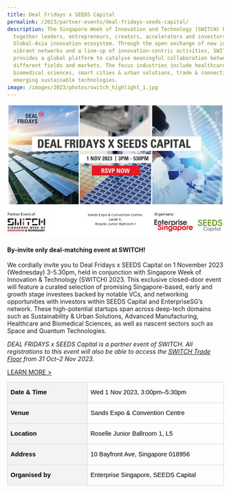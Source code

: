 ```yaml
---
title: Deal Fridays x SEEDS Capital
permalink: /2023/partner-events/deal-fridays-seeds-capital/
description: The Singapore Week of Innovation and Technology (SWITCH) brings
  together leaders, entrepreneurs, creators, accelerators and investors from the
  Global-Asia innovation ecosystem. Through the open exchange of new ideas,
  vibrant networks and a line-up of innovation-centric activities, SWITCH
  provides a global platform to catalyse meaningful collaboration between
  different fields and markets. The focus industries include healthcare &
  biomedical sciences, smart cities & urban solutions, trade & connectivity, and
  emerging sustainable technologies.
image: /images/2023/photos/switch_highlight_1.jpg
---
```

![Deal Fridays x SEEDS Capital banner](/images/2023/Partner%20Events/dfxseeds_website_banner_2.png)

#### By-invite only deal-matching event at SWITCH!

We cordially invite you to Deal Fridays x SEEDS Capital on 1 November 2023 (Wednesday) 3-5.30pm, held in conjunction with Singapore Week of Innovation &amp; Technology (SWITCH) 2023. This exclusive closed-door event will feature a curated selection of promising Singapore-based, early and growth stage investees backed by notable VCs, and networking opportunities with investors within SEEDS Capital and EnterpriseSG’s network. These high-potential startups span across deep-tech domains such as Sustainability &amp; Urban Solutions, Advanced Manufacturing, Healthcare and Biomedical Sciences, as well as nascent sectors such as Space and Quantum Technologies.

*DEAL FRIDAYS x SEEDS Capital is a partner event of SWITCH. All registrations to this event will also be able to access the [SWITCH Trade Floor](https://2023.switchsg.org/mvKw9?RefId=Trade) from 31 Oct–2 Nov 2023.*

[LEARN MORE &gt;](https://2023.switchsg.org/XMx8o)

  
  

<table style="border:none;border-collapse:collapse;"><colgroup><col width="240"><col width="441"></colgroup><tbody><tr style="height:36pt"><td style="border-left:solid #d9d9d9 1pt;border-right:solid #d9d9d9 1pt;border-bottom:solid #d9d9d9 1pt;border-top:solid #d9d9d9 1pt;vertical-align:middle;background-color:#f3f3f3;padding:0pt 5pt 0pt 5pt;overflow:hidden;overflow-wrap:break-word;"><p style="line-height:1.2;margin-top:0pt;margin-bottom:0pt;" dir="ltr"><span style="font-size:11pt;font-family:Arial,sans-serif;color:#000000;background-color:transparent;font-weight:700;font-style:normal;font-variant:normal;text-decoration:none;vertical-align:baseline;white-space:pre;white-space:pre-wrap;">Date &amp; Time</span></p></td><td style="border-left:solid #d9d9d9 1pt;border-right:solid #d9d9d9 1pt;border-bottom:solid #d9d9d9 1pt;border-top:solid #d9d9d9 1pt;vertical-align:middle;padding:0pt 5pt 0pt 5pt;overflow:hidden;overflow-wrap:break-word;"><p style="line-height:1.2;margin-top:0pt;margin-bottom:0pt;" dir="ltr"><span style="font-size:11pt;font-family:Arial,sans-serif;color:#000000;background-color:transparent;font-weight:400;font-style:normal;font-variant:normal;text-decoration:none;vertical-align:baseline;white-space:pre;white-space:pre-wrap;">Wed 1 Nov 2023, 3:00pm–5:30pm</span></p></td></tr><tr style="height:36pt"><td style="border-left:solid #d9d9d9 1pt;border-right:solid #d9d9d9 1pt;border-bottom:solid #d9d9d9 1pt;border-top:solid #d9d9d9 1pt;vertical-align:middle;background-color:#f3f3f3;padding:0pt 5pt 0pt 5pt;overflow:hidden;overflow-wrap:break-word;"><p style="line-height:1.2;margin-top:0pt;margin-bottom:0pt;" dir="ltr"><span style="font-size:11pt;font-family:Arial,sans-serif;color:#000000;background-color:transparent;font-weight:700;font-style:normal;font-variant:normal;text-decoration:none;vertical-align:baseline;white-space:pre;white-space:pre-wrap;">Venue</span></p></td><td style="border-left:solid #d9d9d9 1pt;border-right:solid #d9d9d9 1pt;border-bottom:solid #d9d9d9 1pt;border-top:solid #d9d9d9 1pt;vertical-align:middle;padding:0pt 5pt 0pt 5pt;overflow:hidden;overflow-wrap:break-word;"><p style="line-height:1.2;margin-top:0pt;margin-bottom:0pt;" dir="ltr"><span style="font-size:11pt;font-family:Arial,sans-serif;color:#000000;background-color:transparent;font-weight:400;font-style:normal;font-variant:normal;text-decoration:none;vertical-align:baseline;white-space:pre;white-space:pre-wrap;">Sands Expo &amp; Convention Centre</span></p></td></tr><tr style="height:36pt"><td style="border-left:solid #d9d9d9 1pt;border-right:solid #d9d9d9 1pt;border-bottom:solid #d9d9d9 1pt;border-top:solid #d9d9d9 1pt;vertical-align:middle;background-color:#f3f3f3;padding:0pt 5pt 0pt 5pt;overflow:hidden;overflow-wrap:break-word;"><p style="line-height:1.2;margin-top:0pt;margin-bottom:0pt;" dir="ltr"><span style="font-size:11pt;font-family:Arial,sans-serif;color:#000000;background-color:transparent;font-weight:700;font-style:normal;font-variant:normal;text-decoration:none;vertical-align:baseline;white-space:pre;white-space:pre-wrap;">Location</span></p></td><td style="border-left:solid #d9d9d9 1pt;border-right:solid #d9d9d9 1pt;border-bottom:solid #d9d9d9 1pt;border-top:solid #d9d9d9 1pt;vertical-align:middle;padding:0pt 5pt 0pt 5pt;overflow:hidden;overflow-wrap:break-word;"><p style="line-height:1.2;margin-top:0pt;margin-bottom:0pt;" dir="ltr"><span style="font-size:11pt;font-family:Arial,sans-serif;color:#000000;background-color:transparent;font-weight:400;font-style:normal;font-variant:normal;text-decoration:none;vertical-align:baseline;white-space:pre;white-space:pre-wrap;">Roselle Junior Ballroom 1, L5</span></p></td></tr><tr style="height:36pt"><td style="border-left:solid #d9d9d9 1pt;border-right:solid #d9d9d9 1pt;border-bottom:solid #d9d9d9 1pt;border-top:solid #d9d9d9 1pt;vertical-align:middle;background-color:#f3f3f3;padding:0pt 5pt 0pt 5pt;overflow:hidden;overflow-wrap:break-word;"><p style="line-height:1.2;margin-top:0pt;margin-bottom:0pt;" dir="ltr"><span style="font-size:11pt;font-family:Arial,sans-serif;color:#000000;background-color:transparent;font-weight:700;font-style:normal;font-variant:normal;text-decoration:none;vertical-align:baseline;white-space:pre;white-space:pre-wrap;">Address</span></p></td><td style="border-left:solid #d9d9d9 1pt;border-right:solid #d9d9d9 1pt;border-bottom:solid #d9d9d9 1pt;border-top:solid #d9d9d9 1pt;vertical-align:middle;padding:0pt 5pt 0pt 5pt;overflow:hidden;overflow-wrap:break-word;"><p style="line-height:1.2;margin-top:0pt;margin-bottom:0pt;" dir="ltr"><span style="font-size:11pt;font-family:Arial,sans-serif;color:#000000;background-color:transparent;font-weight:400;font-style:normal;font-variant:normal;text-decoration:none;vertical-align:baseline;white-space:pre;white-space:pre-wrap;">10 Bayfront Ave, Singapore 018956</span></p></td></tr><tr style="height:36pt"><td style="border-left:solid #d9d9d9 1pt;border-right:solid #d9d9d9 1pt;border-bottom:solid #d9d9d9 1pt;border-top:solid #d9d9d9 1pt;vertical-align:middle;background-color:#f3f3f3;padding:0pt 5pt 0pt 5pt;overflow:hidden;overflow-wrap:break-word;"><p style="line-height:1.2;margin-top:0pt;margin-bottom:0pt;" dir="ltr"><span style="font-size:11pt;font-family:Arial,sans-serif;color:#000000;background-color:transparent;font-weight:700;font-style:normal;font-variant:normal;text-decoration:none;vertical-align:baseline;white-space:pre;white-space:pre-wrap;">Organised by</span></p></td><td style="border-left:solid #d9d9d9 1pt;border-right:solid #d9d9d9 1pt;border-bottom:solid #d9d9d9 1pt;border-top:solid #d9d9d9 1pt;vertical-align:middle;padding:0pt 5pt 0pt 5pt;overflow:hidden;overflow-wrap:break-word;"><p style="line-height:1.2;margin-top:0pt;margin-bottom:0pt;" dir="ltr"><span style="font-size:11pt;font-family:Arial,sans-serif;color:#000000;background-color:transparent;font-weight:400;font-style:normal;font-variant:normal;text-decoration:none;vertical-align:baseline;white-space:pre;white-space:pre-wrap;">Enterprise Singapore, SEEDS Capital</span></p></td></tr></tbody></table>
